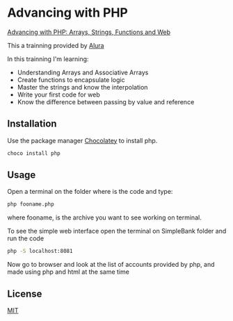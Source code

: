 # Advancing with PHP
[Advancing with PHP: Arrays, Strings, Functions and Web](https://cursos.alura.com.br/course/php-arrays-strings-funcoes)

This a trainning provided by [Alura](https://cursos.alura.com.br)

In this trainning I'm learning:
- Understanding Arrays and Associative Arrays
- Create functions to encapsulate logic
- Master the strings and know the interpolation
- Write your first code for web
- Know the difference between passing by value and reference

## Installation

Use the package manager [Chocolatey](https://chocolatey.org/) to install php.

```bash
choco install php
```

## Usage
Open a terminal on the folder where is the code and type:

```bash
php fooname.php
```

where fooname, is the archive you want to see working on terminal.

To see the simple web interface open the terminal on SimpleBank folder and run the code
```bash
php -S localhost:8081
``` 
Now go to browser and look at the list of accounts provided by php, and made using php and html at the same time

## License
[MIT](https://choosealicense.com/licenses/mit/)

